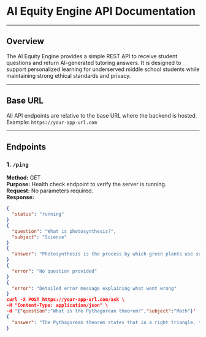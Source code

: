 # AI Equity Engine API Documentation

---

## Overview

The AI Equity Engine provides a simple REST API to receive student questions and return AI-generated tutoring answers. It is designed to support personalized learning for underserved middle school students while maintaining strong ethical standards and privacy.

---

## Base URL

All API endpoints are relative to the base URL where the backend is hosted.  
Example: `https://your-app-url.com`

---

## Endpoints

### 1. `/ping`  
**Method:** GET  
**Purpose:** Health check endpoint to verify the server is running.  
**Request:** No parameters required.  
**Response:**  
```json
{
  "status": "running"
}
{
  "question": "What is photosynthesis?",
  "subject": "Science"
}
{
  "answer": "Photosynthesis is the process by which green plants use sunlight to make food from carbon dioxide and water."
}
{
  "error": "No question provided"
}
{
  "error": "Detailed error message explaining what went wrong"
}
curl -X POST https://your-app-url.com/ask \
-H "Content-Type: application/json" \
-d '{"question":"What is the Pythagorean theorem?","subject":"Math"}'
{
  "answer": "The Pythagorean theorem states that in a right triangle, the square of the hypotenuse is equal to the sum of the squares of the other two sides."
}
